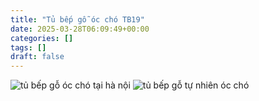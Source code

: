 ```yaml
---
title: "Tủ bếp gỗ óc chó TB19"
date: 2025-03-28T06:09:49+00:00
categories: []
tags: []
draft: false
---
```

![tủ bếp gỗ óc chó tại hà nội](/img/tu-bep/tb19/tu-bep-go-oc-cho-tb19-1.webp)
![tủ bếp gỗ tự nhiên óc chó](/img/tu-bep/tb19/tu-bep-go-oc-cho-tb19-2.webp)